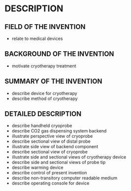 # DESCRIPTION

## FIELD OF THE INVENTION

- relate to medical devices

## BACKGROUND OF THE INVENTION

- motivate cryotherapy treatment

## SUMMARY OF THE INVENTION

- describe device for cryotherapy
- describe method of cryotherapy

## DETAILED DESCRIPTION

- describe handheld cryoprobe
- describe CO2 gas dispensing system backend
- illustrate perspective view of cryoprobe
- describe sectional view of distal probe
- illustrate side view of backend component
- describe sectional view of cryoprobe
- illustrate side and sectional views of cryotherapy device
- describe side and sectional views of probe tip
- describe warming device
- describe control of present invention
- describe non-transitory computer readable medium
- describe operating console for device

